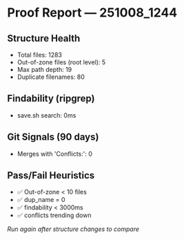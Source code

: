 # Proof Report — 251008_1244

## Structure Health
- Total files: 1283
- Out-of-zone files (root level): 5
- Max path depth: 19
- Duplicate filenames: 80

## Findability (ripgrep)
- save.sh search: 0ms

## Git Signals (90 days)
- Merges with 'Conflicts:': 0

## Pass/Fail Heuristics
- ✅ Out-of-zone < 10 files
- ✅ dup_name = 0
- ✅ findability < 3000ms
- ✅ conflicts trending down

_Run again after structure changes to compare_
